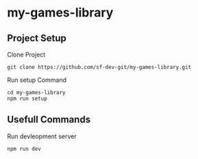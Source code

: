 # my-games-library

## Project Setup

Clone Project
```cli
git clone https://github.com/sf-dev-git/my-games-library.git
```

Run setup Command
```cli
cd my-games-library
npm run setup
```

## Usefull Commands 
Run devleopment server 
```cli
npm run dev
```